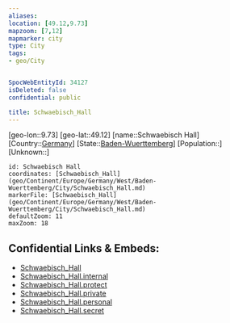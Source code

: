 ```yaml
---
aliases: 
location: [49.12,9.73]
mapzoom: [7,12] 
mapmarker: city 
type: City
tags:
- geo/City


SpocWebEntityId: 34127
isDeleted: false
confidential: public

title: Schwaebisch_Hall
---
```

[geo-lon::9.73]
[geo-lat::49.12]
[name::Schwaebisch Hall]
[Country::[Germany](geo/Continent/Europe/Germany.md)]
[State::[Baden-Wuerttemberg](geo/Continent/Europe/Germany/West/Baden-Wuerttemberg.md)]
[Population::]
[Unknown::]


```leaflet
id: Schwaebisch Hall
coordinates: [Schwaebisch_Hall](geo/Continent/Europe/Germany/West/Baden-Wuerttemberg/City/Schwaebisch_Hall.md)
markerFile: [Schwaebisch_Hall](geo/Continent/Europe/Germany/West/Baden-Wuerttemberg/City/Schwaebisch_Hall.md)
defaultZoom: 11 
maxZoom: 18
```


## Confidential Links & Embeds: 
- [Schwaebisch_Hall](../../../../../../../../_public/geo/Continent/Europe/Germany/West/Baden-Wuerttemberg/City/Schwaebisch_Hall.md) 
- [Schwaebisch_Hall.internal](../../../../../../../../_internal/geo/Continent/Europe/Germany/West/Baden-Wuerttemberg/City/Schwaebisch_Hall.internal.md) 
- [Schwaebisch_Hall.protect](../../../../../../../../_protect/geo/Continent/Europe/Germany/West/Baden-Wuerttemberg/City/Schwaebisch_Hall.protect.md) 
- [Schwaebisch_Hall.private](../../../../../../../../_private/geo/Continent/Europe/Germany/West/Baden-Wuerttemberg/City/Schwaebisch_Hall.private.md) 
- [Schwaebisch_Hall.personal](../../../../../../../../_personal/geo/Continent/Europe/Germany/West/Baden-Wuerttemberg/City/Schwaebisch_Hall.personal.md) 
- [Schwaebisch_Hall.secret](../../../../../../../../_secret/geo/Continent/Europe/Germany/West/Baden-Wuerttemberg/City/Schwaebisch_Hall.secret.md) 
